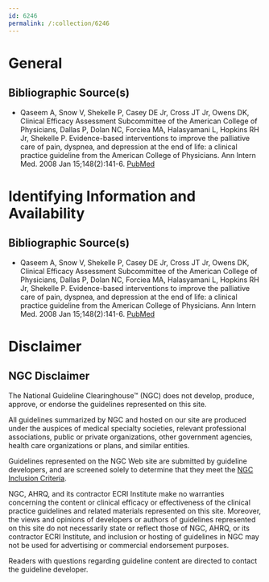 ```yaml
---
id: 6246
permalink: /:collection/6246
---
```


# General

## Bibliographic Source(s)

- Qaseem A, Snow V, Shekelle P, Casey DE Jr, Cross JT Jr, Owens DK, Clinical Efficacy Assessment Subcommittee of the American College of Physicians, Dallas P, Dolan NC, Forciea MA, Halasyamani L, Hopkins RH Jr, Shekelle P. Evidence-based interventions to improve the palliative care of pain, dyspnea, and depression at the end of life: a clinical practice guideline from the American College of Physicians. Ann Intern Med. 2008 Jan 15;148(2):141-6. [ PubMed ](http://www.ncbi.nlm.nih.gov/entrez/query.fcgi?cmd=Retrieve&db=pubmed&dopt=Abstract&list_uids=18195338)

# Identifying Information and Availability

## Bibliographic Source(s)

- Qaseem A, Snow V, Shekelle P, Casey DE Jr, Cross JT Jr, Owens DK, Clinical Efficacy Assessment Subcommittee of the American College of Physicians, Dallas P, Dolan NC, Forciea MA, Halasyamani L, Hopkins RH Jr, Shekelle P. Evidence-based interventions to improve the palliative care of pain, dyspnea, and depression at the end of life: a clinical practice guideline from the American College of Physicians. Ann Intern Med. 2008 Jan 15;148(2):141-6. [ PubMed ](http://www.ncbi.nlm.nih.gov/entrez/query.fcgi?cmd=Retrieve&db=pubmed&dopt=Abstract&list_uids=18195338)

# Disclaimer

## NGC Disclaimer

The National Guideline Clearinghouse™ (NGC) does not develop, produce, approve, or endorse the guidelines represented on this site.

All guidelines summarized by NGC and hosted on our site are produced under the auspices of medical specialty societies, relevant professional associations, public or private organizations, other government agencies, health care organizations or plans, and similar entities.

Guidelines represented on the NGC Web site are submitted by guideline developers, and are screened solely to determine that they meet the [NGC Inclusion Criteria](/help-and-about/summaries/inclusion-criteria).

NGC, AHRQ, and its contractor ECRI Institute make no warranties concerning the content or clinical efficacy or effectiveness of the clinical practice guidelines and related materials represented on this site. Moreover, the views and opinions of developers or authors of guidelines represented on this site do not necessarily state or reflect those of NGC, AHRQ, or its contractor ECRI Institute, and inclusion or hosting of guidelines in NGC may not be used for advertising or commercial endorsement purposes.

Readers with questions regarding guideline content are directed to contact the guideline developer.

